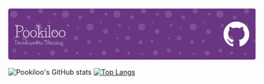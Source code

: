 [![MasterHead](https://github.com/Pookiloo/Pookiloo/blob/main/github-header-image.png?raw=true)](https://github.com/Pookiloo)

![Pookiloo's GitHub stats](https://github-readme-stats.vercel.app/api?username=Pookiloo&show_icons=true&theme=transparent)
[![Top Langs](https://github-readme-stats.vercel.app/api/top-langs/?username=Pookiloo&layout=donut)](https://github.com/anuraghazra/github-readme-stats)
